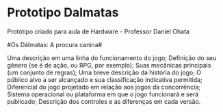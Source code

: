 # Prototipo Dalmatas
Protótipo criado para aula de Hardware - Professor Daniel Ohata

#Os Dálmatas: A procura canina#

Uma descrição em uma linha do funcionamento do jogo;
Definição do seu gênero (se é de ação, ou RPG, por exemplo);
Suas mecânicas principais (um conjunto de regras);
Uma breve descrição da história do jogo;
O público alvo a ser alcançado e sua classificação indicativa permitida;
Diferencial do jogo projetado em relação aos jogos da concorrência;
Sistema operacional ou plataforma em que o jogo funcionará e será publicado;
Descrição dos controles e as diferenças em cada versão.
